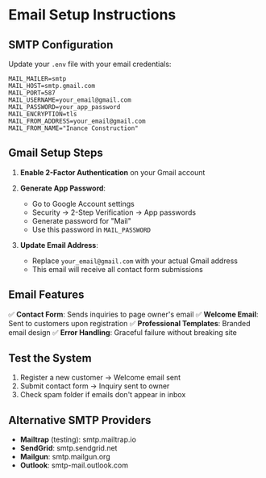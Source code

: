 # Email Setup Instructions

## SMTP Configuration

Update your `.env` file with your email credentials:

```env
MAIL_MAILER=smtp
MAIL_HOST=smtp.gmail.com
MAIL_PORT=587
MAIL_USERNAME=your_email@gmail.com
MAIL_PASSWORD=your_app_password
MAIL_ENCRYPTION=tls
MAIL_FROM_ADDRESS=your_email@gmail.com
MAIL_FROM_NAME="Inance Construction"
```

## Gmail Setup Steps

1. **Enable 2-Factor Authentication** on your Gmail account
2. **Generate App Password**:
   - Go to Google Account settings
   - Security → 2-Step Verification → App passwords
   - Generate password for "Mail"
   - Use this password in `MAIL_PASSWORD`

3. **Update Email Address**:
   - Replace `your_email@gmail.com` with your actual Gmail address
   - This email will receive all contact form submissions

## Email Features

✅ **Contact Form**: Sends inquiries to page owner's email
✅ **Welcome Email**: Sent to customers upon registration
✅ **Professional Templates**: Branded email design
✅ **Error Handling**: Graceful failure without breaking site

## Test the System

1. Register a new customer → Welcome email sent
2. Submit contact form → Inquiry sent to owner
3. Check spam folder if emails don't appear in inbox

## Alternative SMTP Providers

- **Mailtrap** (testing): smtp.mailtrap.io
- **SendGrid**: smtp.sendgrid.net
- **Mailgun**: smtp.mailgun.org
- **Outlook**: smtp-mail.outlook.com